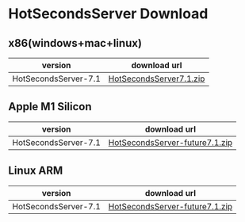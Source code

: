 # HotSecondsServer Download


## x86(windows+mac+linux)
| version |   download url |
| ------ |   ------| 
|HotSecondsServer-7.1| [HotSecondsServer7.1.zip](https://github.com/Liubsyy/HotSecondsIDEA/releases/download/server7/HotSecondsServer7.1.zip)


## Apple M1 Silicon
| version |    download url |
| ------ | ------| 
|HotSecondsServer-7.1|  [HotSecondsServer-future7.1.zip](https://github.com/Liubsyy/HotSecondsIDEA/releases/download/ARM-future7/HotSecondsServer7.1-ARM.zip)


## Linux ARM
| version |    download url |
| ------ | ------| 
|HotSecondsServer-7.1| [HotSecondsServer-future7.1.zip](https://github.com/Liubsyy/HotSecondsIDEA/releases/download/ARM-future7/HotSecondsServer7.1-ARM.zip)









